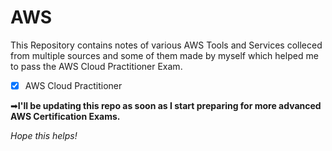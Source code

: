 # AWS
This Repository contains notes of various AWS Tools and Services colleced from multiple sources and some of them made by myself which helped me to pass the AWS Cloud Practitioner Exam.
- [x] AWS Cloud Practitioner

➡**I'll be updating this repo as soon as I start preparing for more advanced AWS Certification Exams.**

*Hope this helps!*
